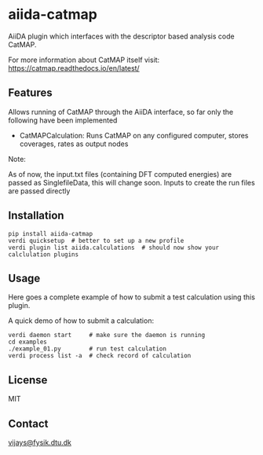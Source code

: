# aiida-catmap

AiiDA plugin which interfaces with the descriptor based analysis code CatMAP. 

For more information about CatMAP itself visit: https://catmap.readthedocs.io/en/latest/


## Features
Allows running of CatMAP through the AiiDA interface, so far only the following have been implemented

- CatMAPCalculation: Runs CatMAP on any configured computer, stores coverages, rates as output nodes

Note:

As of now, the input.txt files (containing DFT computed energies) are passed as SinglefileData, this will change soon. 
Inputs to create the run files are passed directly

## Installation

```shell
pip install aiida-catmap
verdi quicksetup  # better to set up a new profile
verdi plugin list aiida.calculations  # should now show your calclulation plugins
```

## Usage

Here goes a complete example of how to submit a test calculation using this plugin.

A quick demo of how to submit a calculation:
```shell
verdi daemon start     # make sure the daemon is running
cd examples
./example_01.py        # run test calculation
verdi process list -a  # check record of calculation
```


## License

MIT


## Contact

vijays@fysik.dtu.dk

